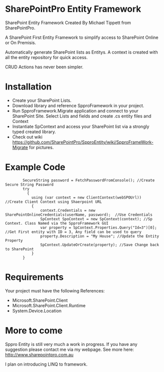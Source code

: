# SharePointPro Entity Framework
SharePoint Entity Framework Created By Michael Tippett from SharePointPro.

A SharePoint First Entity Framework to simplify access to SharePoint Online or On Premisis.

Automatically generate SharePoint lists as Entitys. A context is created with all the entity repository for quick access.

CRUD Actions has never been simpler.

# Installation
* Create your SharePoint Lists.
* Download library and reference SpproFramework in your project.
* Run SpproFramework.Migrate application and connect to your SharePoint Site. Select Lists and fields and create .cs entity files and Context
* Instantiate SpContext and access your SharePoint list via a strongly typed created library.
* Check out wiki https://github.com/SharePointPro/SpproEntity/wiki/SpproFrameWork-Migrate for pictures.

# Example Code
```
        SecureString password = FetchPasswordFromConsole(); //Create Secure String Password
        try
          {
            using (var context = new ClientContext(webSPOUrl))  //Create Client Context using Shaerpoint URL
            {
                context.Credentials = new SharePointOnlineCredentials(userName, password);  //Use Credentials
                SpContext SpoContext = new SpContext(context); //Sp Context. Class Named via the SpproFramework GUI
                var property = SpContext.Properties.Query("Id=3")[0];  //Get First entity with ID = 3, Any field can be used to query
                property.Description = "My House"; //Update the Entity Property
                SpContext.UpdateOrCreate(property); //Save Change back to SharePoint
            }   
        }
```           

# Requirements
Your project must have the following References:
* Microsoft.SharePoint.Client
* Microsoft.SharePoint.Client.Runtime
* System.Device.Location

# More to come
Sppro Entity is still very much a work in progress. If you have any suggestion please contact me via my webpage.
See more here: http://www.sharepointpro.com.au

I plan on introducing LINQ to framework. 
           
